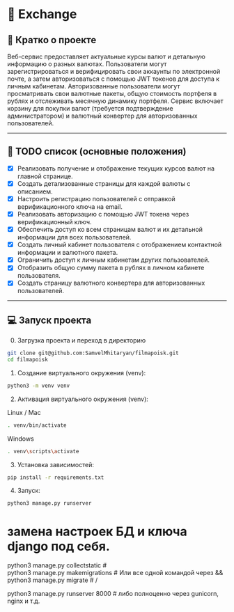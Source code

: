 # 📁 Exchange

## 📖 Кратко о проекте

Веб-сервис предоставляет актуальные курсы валют и детальную информацию о 
разных валютах. Пользователи могут зарегистрироваться и верифицировать свои 
аккаунты по электронной почте, а затем авторизоваться с помощью JWT токенов 
для доступа к личным кабинетам. Авторизованные пользователи могут просматривать
свои валютные пакеты, общую стоимость портфеля в рублях и отслеживать месячную 
динамику портфеля. Сервис включает корзину для покупки валют (требуется 
подтверждение администратором) и валютный конвертер для авторизованных пользователей.

---

## 🧾 TODO список (основные положения)

- [x] Реализовать получение и отображение текущих курсов валют на главной странице.
- [x] Создать детализованные страницы для каждой валюты с описанием.
- [x] Настроить регистрацию пользователей с отправкой верификационного ключа на email.
- [x] Реализовать авторизацию с помощью JWT токена через верификационный ключ.
- [x] Обеспечить доступ ко всем страницам валют и их детальной информации для всех пользователей.
- [x] Создать личный кабинет пользователя с отображением контактной информации и валютного пакета.
- [x] Ограничить доступ к личным кабинетам других пользователей.
- [x] Отобразить общую сумму пакета в рублях в личном кабинете пользователя.
- [x] Создать страницу валютного конвертера для авторизованных пользователей.

---


## 💻 Запуск проекта

0. Загрузка проекта и переход в директорию 

```bash
git clone git@github.com:SamvelMhitaryan/filmapoisk.git
cd filmapoisk
```

1. Создание виртуального окружения (venv): 

```bash
python3 -m venv venv
```

2. Активация виртуального окружения (venv): 

Linux / Mac
```bash
. venv/bin/activate
```

Windows
```bash
. venv\scripts\activate
```

3. Установка зависимостей: 

```bash
pip install -r requirements.txt
```

4. Запуск: 

```bash
python3 manage.py runserver
```

# замена настроек БД и ключа django под себя.

python3 manage.py collectstatic    # \
python3 manage.py makemigrations   #  Или все одной командой через &&
python3 manage.py migrate          # /

python3 manage.py runserver 8000   # либо полноценно через gunicorn, nginx и т.д.
```